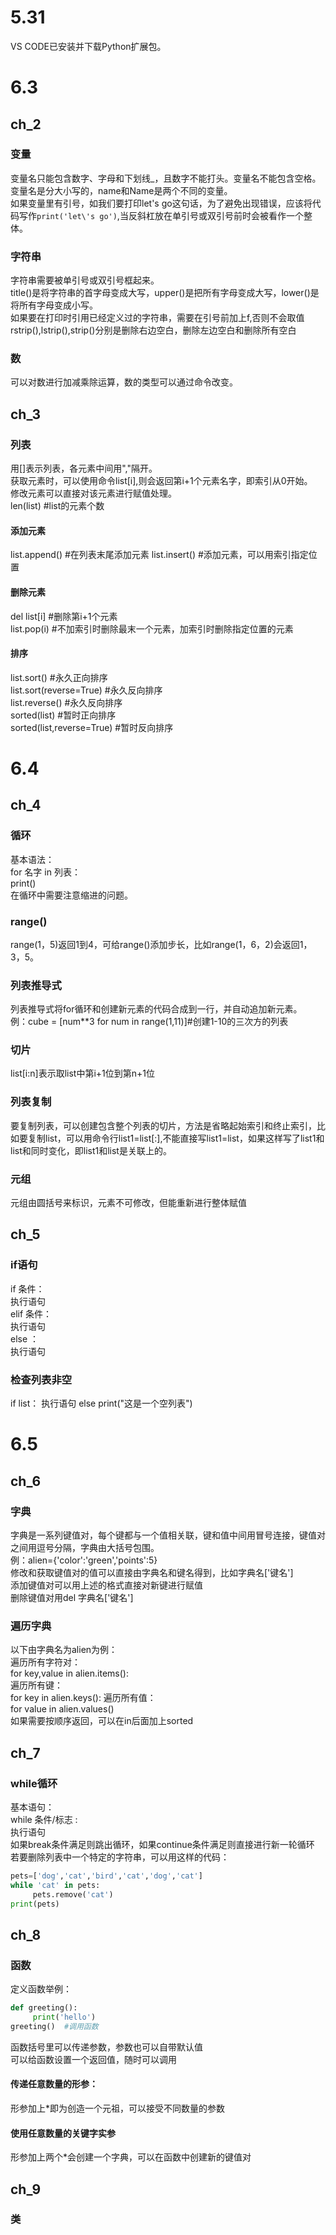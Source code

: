 # 5.31
VS CODE已安装并下载Python扩展包。
# 6.3 
## ch_2
### 变量
变量名只能包含数字、字母和下划线_，且数字不能打头。变量名不能包含空格。  
变量名是分大小写的，name和Name是两个不同的变量。  
如果变量里有引号，如我们要打印let's go这句话，为了避免出现错误，应该将代码写作`print('let\'s go')`,当反斜杠放在单引号或双引号前时会被看作一个整体。  
### 字符串
字符串需要被单引号或双引号框起来。  
title()是将字符串的首字母变成大写，upper()是把所有字母变成大写，lower()是将所有字母变成小写。  
如果要在打印时引用已经定义过的字符串，需要在引号前加上f,否则不会取值  
rstrip(),lstrip(),strip()分别是删除右边空白，删除左边空白和删除所有空白  
### 数
可以对数进行加减乘除运算，数的类型可以通过命令改变。  
## ch_3
### 列表
用[]表示列表，各元素中间用","隔开。  
获取元素时，可以使用命令list[i],则会返回第i+1个元素名字，即索引从0开始。  
修改元素可以直接对该元素进行赋值处理。  
len(list) #list的元素个数
#### 添加元素
list.append() #在列表末尾添加元素
list.insert() #添加元素，可以用索引指定位置
#### 删除元素
del list[i] #删除第i+1个元素  
list.pop(i) #不加索引时删除最末一个元素，加索引时删除指定位置的元素  
#### 排序
list.sort() #永久正向排序  
list.sort(reverse=True) #永久反向排序  
list.reverse() #永久反向排序  
sorted(list) #暂时正向排序  
sorted(list,reverse=True) #暂时反向排序
# 6.4
## ch_4
### 循环
基本语法：  
for 名字 in 列表：  
     print()  
在循环中需要注意缩进的问题。  
### range()
range(1，5)返回1到4，可给range()添加步长，比如range(1，6，2)会返回1，3，5。  
### 列表推导式
列表推导式将for循环和创建新元素的代码合成到一行，并自动追加新元素。  
例：cube = [num**3 for num in range(1,11)]#创建1-10的三次方的列表  
### 切片
list[i:n]表示取list中第i+1位到第n+1位  
### 列表复制
要复制列表，可以创建包含整个列表的切片，方法是省略起始索引和终止索引，比如要复制list，可以用命令行list1=list[:],不能直接写list1=list，如果这样写了list1和list和同时变化，即list1和list是关联上的。  
### 元组
元组由圆括号来标识，元素不可修改，但能重新进行整体赋值  
## ch_5
### if语句
if 条件：  
      执行语句  
elif 条件：  
      执行语句  
else ：  
      执行语句  
### 检查列表非空
if list：
    执行语句
else
    print("这是一个空列表")
# 6.5
## ch_6
### 字典
字典是一系列键值对，每个键都与一个值相关联，键和值中间用冒号连接，键值对之间用逗号分隔，字典由大括号包围。   
例：alien={'color':'green','points':5}  
修改和获取键值对的值可以直接由字典名和键名得到，比如字典名['键名']  
添加键值对可以用上述的格式直接对新键进行赋值  
删除键值对用del 字典名['键名']   
### 遍历字典
以下由字典名为alien为例：  
遍历所有字符对：  
for key,value in alien.items():  
遍历所有键：  
for key in alien.keys():
遍历所有值：  
for value in alien.values()  
如果需要按顺序返回，可以在in后面加上sorted  
## ch_7
### while循环  
基本语句：  
while 条件/标志 :  
     执行语句  
如果break条件满足则跳出循环，如果continue条件满足则直接进行新一轮循环  
若要删除列表中一个特定的字符串，可以用这样的代码：
```python
pets=['dog','cat','bird','cat','dog','cat']
while 'cat' in pets:
     pets.remove('cat')
print(pets)
```
## ch_8
### 函数
定义函数举例：
```python
def greeting():
     print('hello')
greeting()  #调用函数
```
函数括号里可以传递参数，参数也可以自带默认值  
可以给函数设置一个返回值，随时可以调用  
#### 传递任意数量的形参：  
形参加上*即为创造一个元祖，可以接受不同数量的参数  
#### 使用任意数量的关键字实参  
形参加上两个*会创建一个字典，可以在函数中创建新的键值对  

## ch_9 
### 类


